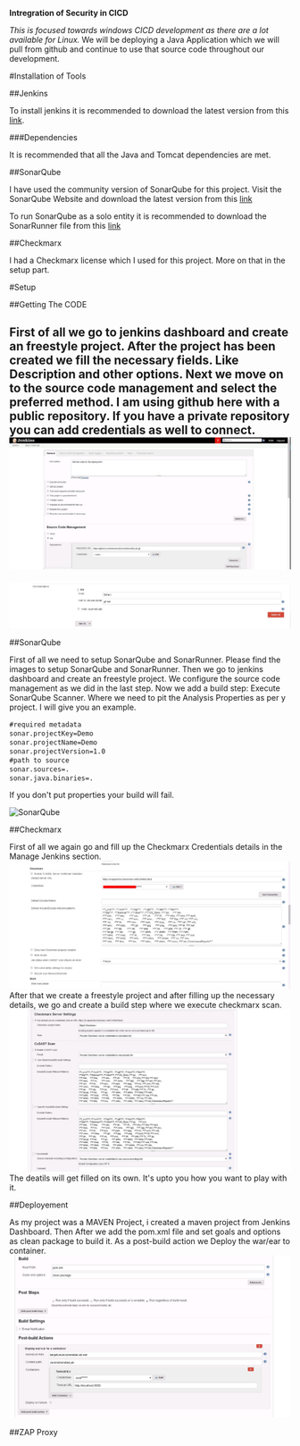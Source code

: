 **Intregration of Security in CICD**

*This is focused towards windows CICD development as there are a lot available for Linux.*
We will be deploying a Java Application which we will pull from github and continue to use that source code throughout our development.



#Installation of Tools

##Jenkins

To install jenkins it is recommended to download the latest version from this [link](https://jenkins.io/download/).

###Dependencies

It is recommended that all the Java and Tomcat dependencies are met.

##SonarQube

I have used the community version of SonarQube for this project.
Visit the SonarQube Website and download the latest version from this [link](https://www.sonarqube.org/downloads/)

To run SonarQube as a solo entity it is recommended to download the SonarRunner file from this [link](https://docs.sonarqube.org/display/SONARQUBE45/Installing+and+Configuring+SonarQube+Runner)

##Checkmarx

I had a Checkmarx license which I used for this project. More on that in the setup part.



#Setup

##Getting The CODE

First of all we go to jenkins dashboard and create an freestyle project. After the project has been created we fill the necessary fields. Like Description and other options.
Next we move on to the source code management and select the preferred method. I am using github here with a public repository. If you have a private repository you can add credentials as well to connect.
![github](/Images/GetCode.jpg)
--------------------------------------------------------------------------------------------------------------------------------------
![git](/Images/Git.jpg)

##SonarQube
 
First of all we need to setup SonarQube and SonarRunner. Please find the images to setup SonarQube and SonarRunner.
Then we go to jenkins dashboard and create an freestyle project. We configure the source code management as we did in the last step.
Now we add a build step: Execute SonarQube Scanner. Where we need to pit the Analysis Properties as per y project. I will give you an example.

``` SonarQube
#required metadata
sonar.projectKey=Demo
sonar.projectName=Demo
sonar.projectVersion=1.0
#path to source
sonar.sources=.
sonar.java.binaries=.
```
If you don't put properties your build will fail.

![SonarQube](/Images/GlobalSettigs.jpg)


##Checkmarx

First of all we again go and fill up the Checkmarx Credentials details in the Manage Jenkins section. 
![CheckMarx-1](/Images/ManageJenkins_Checkmarx.jpg)
After that we create a freestyle project and after filling up the necessary details, we go and create a build step where we execute checkmarx scan.
![CheckMarx-2](/Images/CheckMarx-2.jpg)
The deatils will get filled on its own. It's upto you how you want to play with it.

##Deployement

As my project was a MAVEN Project, i created a maven project from Jenkins Dashboard. Then After we add the pom.xml file and set goals and options as clean package to build it.
As a post-build action we Deploy the war/ear to  container.
![Deploy-1](/Images/Deploy-1.jpg)

##ZAP Proxy
